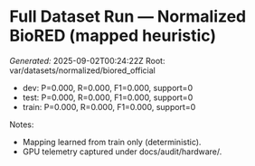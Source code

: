 # Full Dataset Run — Normalized BioRED (mapped heuristic)
_Generated:_ 2025-09-02T00:24:22Z
Root: var/datasets/normalized/biored_official

- dev: P=0.000, R=0.000, F1=0.000, support=0
- test: P=0.000, R=0.000, F1=0.000, support=0
- train: P=0.000, R=0.000, F1=0.000, support=0

Notes:
- Mapping learned from train only (deterministic).
- GPU telemetry captured under docs/audit/hardware/.
